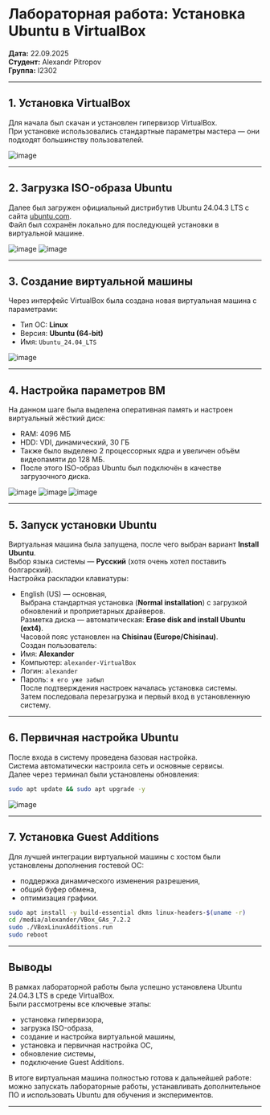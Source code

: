 # Лабораторная работа: Установка Ubuntu в VirtualBox  

**Дата:** 22.09.2025  
**Студент:** Alexandr Pitropov  
**Группа:** I2302  

---

## 1. Установка VirtualBox
Для начала был скачан и установлен гипервизор VirtualBox.  
При установке использовались стандартные параметры мастера — они подходят большинству пользователей.  

![image](screenshotslab1/screenshot.jpg)

---

## 2. Загрузка ISO-образа Ubuntu
Далее был загружен официальный дистрибутив Ubuntu 24.04.3 LTS с сайта [ubuntu.com](https://ubuntu.com).  
Файл был сохранён локально для последующей установки в виртуальной машине.  

![image](screenshotslab1/screenshot1.jpg)
![image](screenshotslab1/screenshot2.jpg)

---

## 3. Создание виртуальной машины
Через интерфейс VirtualBox была создана новая виртуальная машина с параметрами:  
- Тип ОС: **Linux**  
- Версия: **Ubuntu (64-bit)**  
- Имя: `Ubuntu_24.04_LTS`
  
![image](screenshotslab1/screenshot10.jpg)

---

## 4. Настройка параметров ВМ
На данном шаге была выделена оперативная память и настроен виртуальный жёсткий диск:  
- RAM: 4096 МБ  
- HDD: VDI, динамический, 30 ГБ
- Также было выделено 2 процессорных ядра и увеличен объём видеопамяти до 128 МБ.
- После этого ISO-образ Ubuntu был подключён в качестве загрузочного диска.  
 
![image](screenshotslab1/screenshot11.jpg)
![image](screenshotslab1/screenshot12.jpg)
![image](screenshotslab1/screenshot13.jpg)

---

## 5. Запуск установки Ubuntu
Виртуальная машина была запущена, после чего выбран вариант **Install Ubuntu**.  
Выбор языка системы — **Русский** (хотя очень хотел поставить болгарский).  
Настройка раскладки клавиатуры:  
- English (US) — основная,  
Выбрана стандартная установка (**Normal installation**) с загрузкой обновлений и проприетарных драйверов.  
Разметка диска — автоматическая: **Erase disk and install Ubuntu (ext4)**.  
Часовой пояс установлен на **Chisinau (Europe/Chisinau)**.  
Создан пользователь:  
- Имя: **Alexander**  
- Компьютер: `alexander-VirtualBox`  
- Логин: `alexander`  
- Пароль: `я его уже забыл`  
После подтверждения настроек началась установка системы.  
Затем последовала перезагрузка и первый вход в установленную систему.  

---

## 6. Первичная настройка Ubuntu
После входа в систему проведена базовая настройка.  
Система автоматически настроила сеть и основные сервисы.  
Далее через терминал были установлены обновления:
```bash
sudo apt update && sudo apt upgrade -y
```

![image](screenshotslab1/screenshot17.jpg)

---

## 7. Установка Guest Additions
Для лучшей интеграции виртуальной машины с хостом были установлены дополнения гостевой ОС:  
- поддержка динамического изменения разрешения,  
- общий буфер обмена,  
- оптимизация графики.  

```bash
sudo apt install -y build-essential dkms linux-headers-$(uname -r)
cd /media/alexander/VBox_GAs_7.2.2
sudo ./VBoxLinuxAdditions.run
sudo reboot
```

---

## Выводы
В рамках лабораторной работы была успешно установлена Ubuntu 24.04.3 LTS в среде VirtualBox.  
Были рассмотрены все ключевые этапы:  
- установка гипервизора,  
- загрузка ISO-образа,  
- создание и настройка виртуальной машины,  
- установка и первичная настройка ОС,  
- обновление системы,  
- подключение Guest Additions.  

В итоге виртуальная машина полностью готова к дальнейшей работе:  
можно запускать лабораторные работы, устанавливать дополнительное ПО и использовать Ubuntu для обучения и экспериментов.  

---

